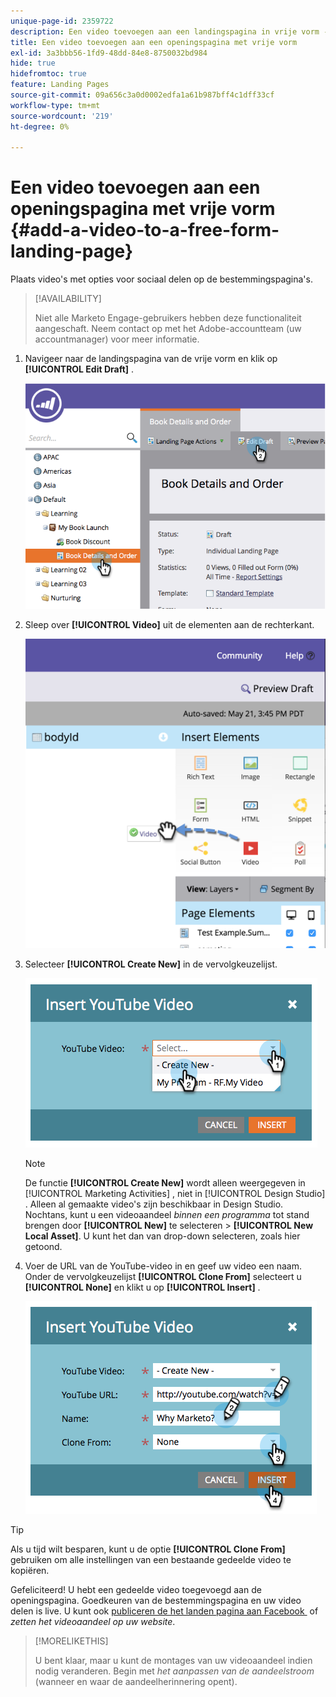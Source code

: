```yaml
---
unique-page-id: 2359722
description: Een video toevoegen aan een landingspagina in vrije vorm - Marketo Docs - Productdocumentatie
title: Een video toevoegen aan een openingspagina met vrije vorm
exl-id: 3a3bbb56-1fd9-48dd-84e8-8750032bd984
hide: true
hidefromtoc: true
feature: Landing Pages
source-git-commit: 09a656c3a0d0002edfa1a61b987bff4c1dff33cf
workflow-type: tm+mt
source-wordcount: '219'
ht-degree: 0%

---
```


# Een video toevoegen aan een openingspagina met vrije vorm {#add-a-video-to-a-free-form-landing-page}

Plaats video&#39;s met opties voor sociaal delen op de bestemmingspagina&#39;s.

>[!AVAILABILITY]
>
>Niet alle Marketo Engage-gebruikers hebben deze functionaliteit aangeschaft. Neem contact op met het Adobe-accountteam (uw accountmanager) voor meer informatie.

1. Navigeer naar de landingspagina van de vrije vorm en klik op **[!UICONTROL Edit Draft]** .

   ![](assets/image2014-9-17-11-3a28-3a51.png)

1. Sleep over **[!UICONTROL Video]** uit de elementen aan de rechterkant.

   ![](assets/image2015-5-21-15-3a46-3a34.png)

1. Selecteer **[!UICONTROL Create New]** in de vervolgkeuzelijst.

   ![](assets/image2014-9-17-11-3a29-3a8.png)

   >[!NOTE]
   >
   >De functie **[!UICONTROL Create New]** wordt alleen weergegeven in [!UICONTROL Marketing Activities] , niet in [!UICONTROL Design Studio] . Alleen al gemaakte video&#39;s zijn beschikbaar in Design Studio. Nochtans, kunt u een videoaandeel _binnen een programma_ tot stand brengen door **[!UICONTROL New]** te selecteren > **[!UICONTROL New Local Asset]**. U kunt het dan van drop-down selecteren, zoals hier getoond.

1. Voer de URL van de YouTube-video in en geef uw video een naam. Onder de vervolgkeuzelijst **[!UICONTROL Clone From]** selecteert u **[!UICONTROL None]** en klikt u op **[!UICONTROL Insert]** .

   ![](assets/image2014-9-17-11-3a29-3a15.png)

>[!TIP]
>
>Als u tijd wilt besparen, kunt u de optie **[!UICONTROL Clone From]** gebruiken om alle instellingen van een bestaande gedeelde video te kopiëren.

Gefeliciteerd! U hebt een gedeelde video toegevoegd aan de openingspagina. Goedkeuren van de bestemmingspagina en uw video delen is live. U kunt ook [&#x200B; publiceren de het landen pagina aan Facebook &#x200B;](/help/marketo/product-docs/demand-generation/facebook/publish-landing-pages-to-facebook.md) of _zetten het videoaandeel op uw website_.

>[!MORELIKETHIS]
>
>U bent klaar, maar u kunt de montages van uw videoaandeel indien nodig veranderen. Begin met _het aanpassen van de aandeelstroom_ (wanneer en waar de aandeelherinnering opent).
